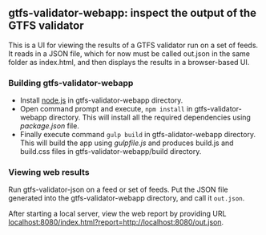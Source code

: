 ## gtfs-validator-webapp: inspect the output of the GTFS validator

This is a UI for viewing the results of a GTFS validator run on a set of feeds. It reads in a JSON file, which for now must be called out.json in the same folder as index.html, and then displays the results in a browser-based UI.

### Building gtfs-validator-webapp
*  Install [node.js](https://nodejs.org/en/) in gtfs-validator-webapp directory.
*  Open command prompt and execute, `npm install` in gtfs-validator-webapp directory. This will install all the required dependencies using *package.json* file.
*  Finally execute command `gulp build` in gtfs-alidator-webapp directory. This will build the app using *gulpfile.js* and produces build.js and build.css files in gtfs-validator-webapp/build directory.

### Viewing web results
Run gtfs-validator-json on a feed or set of feeds. Put the JSON file generated into the gtfs-validator-webapp directory, and call it `out.json`.

After starting a local server, view the web report by providing URL [localhost:8080/index.html?report=http://localhost:8080/out.json](localhost:8080/index.html?report=http://localhost:8080/out.json).

